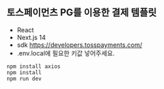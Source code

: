 ## 토스페이먼츠 PG를 이용한 결제 템플릿

- React
- Next.js 14
- sdk https://developers.tosspayments.com/
- .env.local에 필요한 키값 넣어주세요.

```
npm install axios
npm install
npm run dev
```
